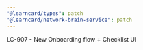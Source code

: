 ```yaml
---
"@learncard/types": patch
"@learncard/network-brain-service": patch
---
```


LC-907 - New Onboarding flow + Checklist UI 
